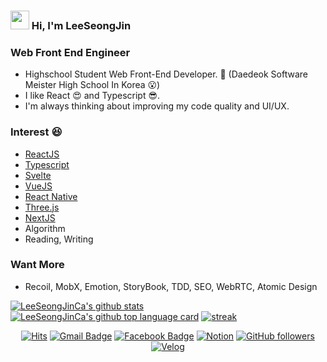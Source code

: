 ### <img src="https://raw.githubusercontent.com/MartinHeinz/MartinHeinz/master/wave.gif" width="30px"> Hi, I'm LeeSeongJin

### Web Front End Engineer 
- Highschool Student Web Front-End Developer. 🧐 (Daedeok Software Meister High School In Korea 😮)
- I like React 😍 and Typescript 😎.
- I'm always thinking about improving my code quality and UI/UX.

### Interest 😆  
  - [ReactJS](https://reactjs.org/)
  - [Typescript](https://www.typescriptlang.org/)
  - [Svelte](https://svelte.dev/)
  - [VueJS](https://vuejs.org/)
  - [React Native](https://reactnative.dev/)
  - [Three.js](https://threejs.org/)
  - [NextJS](https://nextjs.org/)
  - Algorithm
  - Reading, Writing
  
### Want More
  - Recoil, MobX, Emotion, StoryBook, TDD, SEO, WebRTC, Atomic Design

[![LeeSeongJinCa's github stats](https://github-readme-stats.vercel.app/api?username=leeseongjinca&show_icons=true&hide_border=true)](https://github.com/leeseongjinca)
[![LeeSeongJinCa's github top language card](https://github-readme-stats.vercel.app/api/top-langs/?username=leeseongjinca&hide_border=true&layout=compact)](https://github.com/leeseongjinca)
[![streak](https://github-readme-streak-stats.herokuapp.com/?user=leeseongjinca)](https://github.com/leeseongjinca)

<div align=center>
  
  [![Hits](https://hits.seeyoufarm.com/api/count/incr/badge.svg?url=https://github.com/LeeSeongJinCa)](https://hits.seeyoufarm.com) 
  [![Gmail Badge](https://img.shields.io/badge/-Gmail-d14836?style=flat-square&logo=Gmail&logoColor=white&link=mailto:dltjdqhr55@gmail.com)](mailto:dltjdqhr55@gmail.com)
  [![Facebook Badge](https://img.shields.io/badge/-Facebook-1877f2?style=flat-square&logo=facebook&logoColor=white&link=https://www.facebook.com/leeseongjinca)](https://www.facebook.com/leeseongjinca)
  [![Notion](https://img.shields.io/badge/-Notion-lightgray?style=flat-square&logo=notion&link=https://www.notion.so/LeeSeongJinCa-5bbead647d9b4ba6b425d02885be34c2)](https://www.notion.so/LeeSeongJinCa-5bbead647d9b4ba6b425d02885be34c2)
  [![GitHub followers](https://img.shields.io/github/followers/leeseongjinca?style=social&label=Follow&maxAge=2592000)](https://github.com/leeseongjinca?tab=followers)
  [![Velog](https://img.shields.io/badge/velog-1DBF73?style=flat-square&logo=Vimeo&logoColor=white)](https://velog.io/@dltjdwls100)
  
</div>
